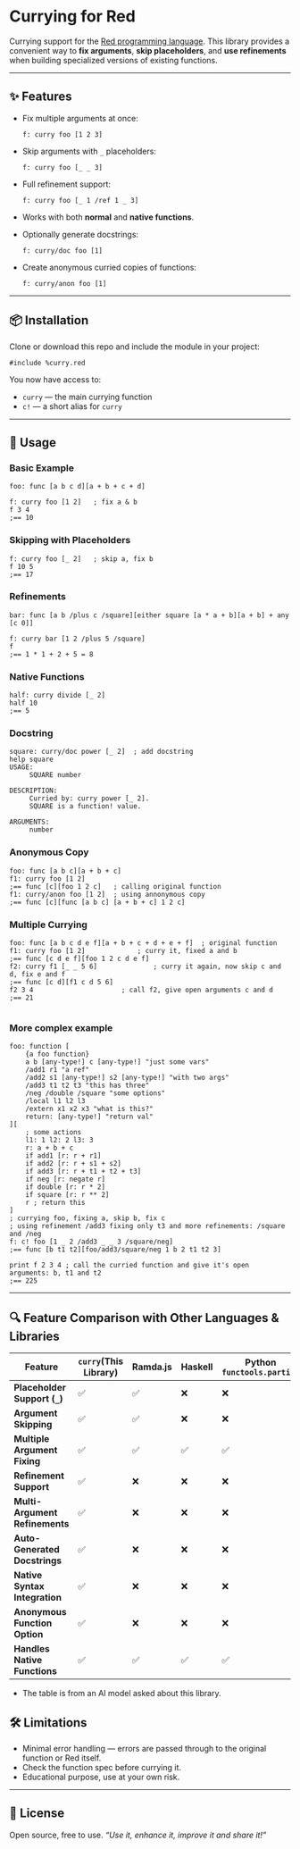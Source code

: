 # Currying for Red

Currying support for the [Red programming language](https://www.red-lang.org/).
This library provides a convenient way to **fix arguments**, **skip placeholders**, and **use refinements** when building specialized versions of existing functions.

---

## ✨ Features

* Fix multiple arguments at once:

  ```red
  f: curry foo [1 2 3]
  ```
* Skip arguments with `_` placeholders:

  ```red
  f: curry foo [_ _ 3]
  ```
* Full refinement support:

  ```red
  f: curry foo [_ 1 /ref 1 _ 3]
  ```
* Works with both **normal** and **native functions**.
* Optionally generate docstrings:

  ```red
  f: curry/doc foo [1]
  ```
* Create anonymous curried copies of functions:

  ```red
  f: curry/anon foo [1]
  ```

---

## 📦 Installation

Clone or download this repo and include the module in your project:

```red
#include %curry.red
```

You now have access to:

* `curry` — the main currying function
* `c!` — a short alias for `curry`

---

## 🚀 Usage

### Basic Example

```red
foo: func [a b c d][a + b + c + d]

f: curry foo [1 2]   ; fix a & b
f 3 4
;== 10
```

### Skipping with Placeholders

```red
f: curry foo [_ 2]   ; skip a, fix b
f 10 5
;== 17
```

### Refinements

```red
bar: func [a b /plus c /square][either square [a * a + b][a + b] + any [c 0]]

f: curry bar [1 2 /plus 5 /square]
f
;== 1 * 1 + 2 + 5 = 8
```

### Native Functions

```red
half: curry divide [_ 2]
half 10
;== 5
```

### Docstring

```red
square: curry/doc power [_ 2]  ; add docstring
help square
USAGE:
     SQUARE number

DESCRIPTION: 
     Curried by: curry power [_ 2]. 
     SQUARE is a function! value.

ARGUMENTS:
     number  
```

### Anonymous Copy

```red
foo: func [a b c][a + b + c]
f1: curry foo [1 2]
;== func [c][foo 1 2 c]   ; calling original function
f1: curry/anon foo [1 2]  ; using annonymous copy
;== func [c][func [a b c] [a + b + c] 1 2 c]
```

### Multiple Currying

```red
foo: func [a b c d e f][a + b + c + d + e + f]	; original function
f1: curry foo [1 2]				; curry it, fixed a and b
;== func [c d e f][foo 1 2 c d e f]
f2: curry f1 [_ _ 5 6]				; curry it again, now skip c and d, fix e and f
;== func [c d][f1 c d 5 6]
f2 3 4						; call f2, give open arguments c and d
;== 21
 
```

### More complex example

```red
foo: function [
	{a foo function}
    a b [any-type!] c [any-type!] "just some vars"
    /add1 r1 "a ref"
    /add2 s1 [any-type!] s2 [any-type!] "with two args"
    /add3 t1 t2 t3 "this has three"
    /neg /double /square "some options"
    /local l1 l2 l3
    /extern x1 x2 x3 "what is this?"
    return: [any-type!] "return val"
][
	; some actions
    l1: 1 l2: 2 l3: 3
    r: a + b + c
    if add1 [r: r + r1]
    if add2 [r: r + s1 + s2]
    if add3 [r: r + t1 + t2 + t3]
    if neg [r: negate r]
    if double [r: r * 2]
    if square [r: r ** 2]
	r ; return this
]
; currying foo, fixing a, skip b, fix c
; using refinement /add3 fixing only t3 and more refinements: /square and /neg
f: c! foo [1 _ 2 /add3 _ _ 3 /square/neg]
;== func [b t1 t2][foo/add3/square/neg 1 b 2 t1 t2 3]

print f 2 3 4 ; call the curried function and give it's open arguments: b, t1 and t2
;== 225
```


---



## 🔍 Feature Comparison with Other Languages & Libraries

| Feature                               | `curry`(This Library) | Ramda.js | Haskell | Python `functools.partial` | Lodash FP |
| ------------------------------------- | ----------------------- | -------- | ------- | ---------------------------- | --------- |
| **Placeholder Support (`_`)** | ✅                      | ✅       | ❌      | ❌                           | ✅        |
| **Argument Skipping**           | ✅                      | ✅       | ❌      | ❌                           | ✅        |
| **Multiple Argument Fixing**    | ✅                      | ✅       | ✅      | ✅                           | ✅        |
| **Refinement Support**          | ✅                      | ❌       | ❌      | ❌                           | ❌        |
| **Multi-Argument Refinements**  | ✅                      | ❌       | ❌      | ❌                           | ❌        |
| **Auto-Generated Docstrings**   | ✅                      | ❌       | ❌      | ❌                           | ❌        |
| **Native Syntax Integration**   | ✅                      | ❌       | ❌      | ❌                           | ❌        |
| **Anonymous Function Option**   | ✅                      | ❌       | ❌      | ❌                           | ❌        |
| **Handles Native Functions**    | ✅                      | ✅       | ✅      | ✅                           |           |

* The table is from an AI model asked about this library.

## 🛠 Limitations

* Minimal error handling — errors are passed through to the original function or Red itself.
* Check the function spec before currying it.
* Educational purpose, use at your own risk.

---

## 📜 License

Open source, free to use. *“Use it, enhance it, improve it and share it!”*
